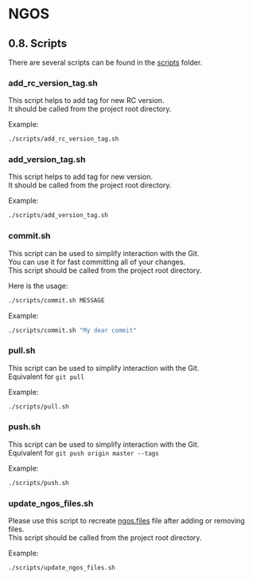 NGOS
====

0.8. Scripts
------------

There are several scripts can be found in the [scripts](../../../scripts/) folder.

### add_rc_version_tag.sh

This script helps to add tag for new RC version.<br/>
It should be called from the project root directory.

Example:

```sh
./scripts/add_rc_version_tag.sh
```

### add_version_tag.sh

This script helps to add tag for new version.<br/>
It should be called from the project root directory.

Example:

```sh
./scripts/add_version_tag.sh
```

### commit.sh

This script can be used to simplify interaction with the Git.<br/>
You can use it for fast committing all of your changes.<br/>
This script should be called from the project root directory.

Here is the usage:

```sh
./scripts/commit.sh MESSAGE
```

Example:

```sh
./scripts/commit.sh "My dear commit"
```

### pull.sh

This script can be used to simplify interaction with the Git.<br/>
Equivalent for `git pull`

Example:

```sh
./scripts/pull.sh
```

### push.sh

This script can be used to simplify interaction with the Git.<br/>
Equivalent for `git push origin master --tags`

Example:

```sh
./scripts/push.sh
```

### update_ngos_files.sh

Please use this script to recreate [ngos.files](../../../ngos.files) file after adding or removing files.<br/>
This script should be called from the project root directory.

Example:

```sh
./scripts/update_ngos_files.sh
```
